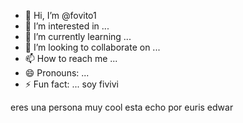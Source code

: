 - 👋 Hi, I’m @fovito1
- 👀 I’m interested in ...
- 🌱 I’m currently learning ...
- 💞️ I’m looking to collaborate on ...
- 📫 How to reach me ...
- 😄 Pronouns: ...
- ⚡ Fun fact: ...
soy fivivi
<!---este esmi repositor no lo dañes porfa
fovito1/fovito1 is a ✨ special ✨ repository because its `README.md` (this file) appears on your GitHub profile.
You can click the Preview link to take a look at your changes.
--->
eres una persona muy cool
esta echo por euris
edwar
